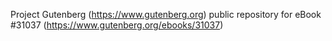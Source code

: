 Project Gutenberg (https://www.gutenberg.org) public repository for eBook #31037 (https://www.gutenberg.org/ebooks/31037)
